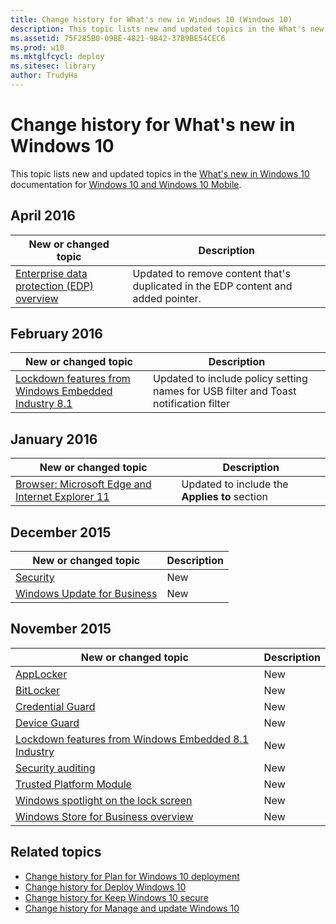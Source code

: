 ```yaml
---
title: Change history for What's new in Windows 10 (Windows 10)
description: This topic lists new and updated topics in the What's new in Windows 10 documentation for Windows 10 and Windows 10 Mobile.
ms.assetid: 75F285B0-09BE-4821-9B42-37B9BE54CEC6
ms.prod: w10
ms.mktglfcycl: deploy
ms.sitesec: library
author: TrudyHa
---
```


# Change history for What's new in Windows 10
This topic lists new and updated topics in the [What's new in Windows 10](index.md) documentation for [Windows 10 and Windows 10 Mobile](../index.md).

## April 2016

|New or changed topic |Description |
|---------------------|------------|
|[Enterprise data protection (EDP) overview](edp-whats-new-overview.md) |Updated to remove content that's duplicated in the EDP content and added pointer. |

## February 2016

|New or changed topic |Description |
|---------------------|------------|
|[Lockdown features from Windows Embedded Industry 8.1](lockdown-features-windows-10.md) |Updated to include policy setting names for USB filter and Toast notification filter|

## January 2016

|New or changed topic |Description |
|---------------------|------------|
|[Browser: Microsoft Edge and Internet Explorer 11](edge-ie11-whats-new-overview.md) |Updated to include the **Applies to** section |

## December 2015

|New or changed topic |Description |
|---------------------|------------|
|[Security](security.md) |New |
|[Windows Update for Business](windows-update-for-business.md) |New |

## November 2015

|New or changed topic |Description |
|---------------------|------------|
|[AppLocker](applocker.md) |New |
|[BitLocker](bitlocker.md) |New |
|[Credential Guard](credential-guard.md) |New |
|[Device Guard](device-guard-overview.md) |New |
|[Lockdown features from Windows Embedded 8.1 Industry](lockdown-features-windows-10.md) |New |
|[Security auditing](security-auditing.md) |New |
|[Trusted Platform Module](trusted-platform-module.md) |New |
|[Windows spotlight on the lock screen](windows-spotlight.md) |New |
|[Windows Store for Business overview](windows-store-for-business-overview.md) |New |

## Related topics
- [Change history for Plan for Windows 10 deployment](../plan/change-history-for-plan-for-windows-10-deployment.md)
- [Change history for Deploy Windows 10](../deploy/change-history-for-deploy-windows-10.md)
- [Change history for Keep Windows 10 secure](../keep-secure/change-history-for-keep-windows-10-secure.md)
- [Change history for Manage and update Windows 10](../manage/change-history-for-manage-and-update-windows-10.md)

 

 






